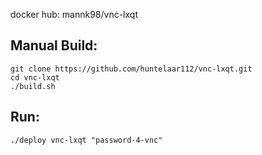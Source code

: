 docker hub: mannk98/vnc-lxqt

Manual Build:
--
    git clone https://github.com/huntelaar112/vnc-lxqt.git
    cd vnc-lxqt
    ./build.sh

Run:
--
    ./deploy vnc-lxqt "password-4-vnc"
